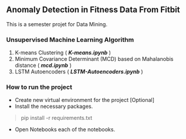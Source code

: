## Anomaly Detection in Fitness Data From Fitbit
This is a semester projet for Data Mining.

### Unsupervised Machine Learning Algorithm
1. K-means Clustering ( __*K-means.ipynb*__ )
2. Minimum Covariance Determinant (MCD) based on Mahalanobis distance ( __*mcd.ipynb*__ )
3. LSTM Autoencoders ( __*LSTM-Autoencoders.ipynb*__ )

### How to run the project
- Create new virtual environment for the project [Optional]
- Install the necessary packages.
> pip install -r requirements.txt
- Open Notebooks each of the notebooks.

